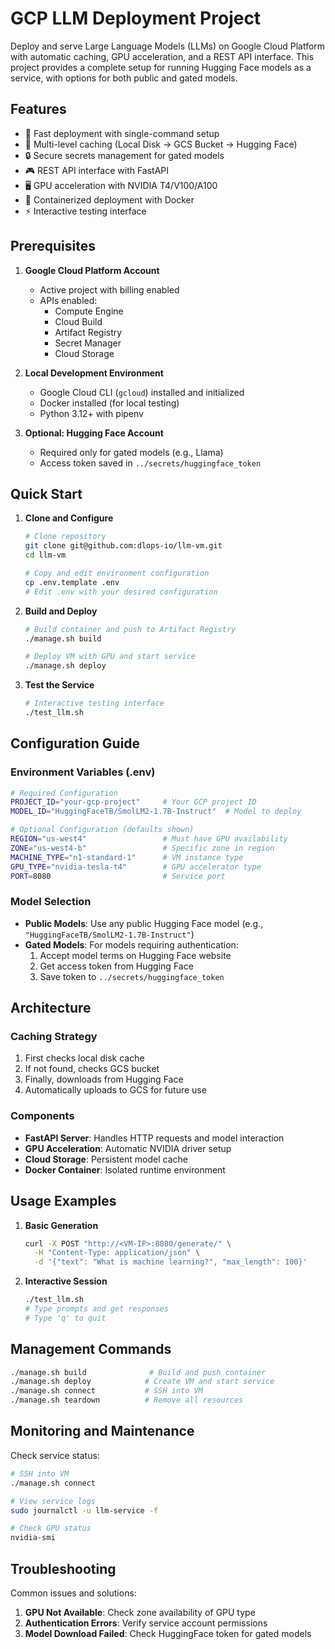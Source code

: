 # GCP LLM Deployment Project

Deploy and serve Large Language Models (LLMs) on Google Cloud Platform with automatic caching, GPU acceleration, and a REST API interface. This project provides a complete setup for running Hugging Face models as a service, with options for both public and gated models.

## Features
- 🚀 Fast deployment with single-command setup
- 💾 Multi-level caching (Local Disk → GCS Bucket → Hugging Face)
- 🔒 Secure secrets management for gated models
- 🎮 REST API interface with FastAPI
- 🖥️ GPU acceleration with NVIDIA T4/V100/A100
- 🐳 Containerized deployment with Docker
- ⚡ Interactive testing interface

## Prerequisites

1. **Google Cloud Platform Account**
   - Active project with billing enabled
   - APIs enabled:
     - Compute Engine
     - Cloud Build
     - Artifact Registry
     - Secret Manager
     - Cloud Storage

2. **Local Development Environment**
   - Google Cloud CLI (`gcloud`) installed and initialized
   - Docker installed (for local testing)
   - Python 3.12+ with pipenv

3. **Optional: Hugging Face Account**
   - Required only for gated models (e.g., Llama)
   - Access token saved in `../secrets/huggingface_token`

## Quick Start

1. **Clone and Configure**
   ```bash
   # Clone repository
   git clone git@github.com:dlops-io/llm-vm.git
   cd llm-vm

   # Copy and edit environment configuration
   cp .env.template .env
   # Edit .env with your desired configuration
   ```

2. **Build and Deploy**
   ```bash
   # Build container and push to Artifact Registry
   ./manage.sh build

   # Deploy VM with GPU and start service
   ./manage.sh deploy
   ```

3. **Test the Service**
   ```bash
   # Interactive testing interface
   ./test_llm.sh
   ```

## Configuration Guide

### Environment Variables (.env)
```bash
# Required Configuration
PROJECT_ID="your-gcp-project"     # Your GCP project ID
MODEL_ID="HuggingFaceTB/SmolLM2-1.7B-Instruct"  # Model to deploy

# Optional Configuration (defaults shown)
REGION="us-west4"                 # Must have GPU availability
ZONE="us-west4-b"                 # Specific zone in region
MACHINE_TYPE="n1-standard-1"      # VM instance type
GPU_TYPE="nvidia-tesla-t4"        # GPU accelerator type
PORT=8080                         # Service port
```

### Model Selection
- **Public Models**: Use any public Hugging Face model (e.g., `"HuggingFaceTB/SmolLM2-1.7B-Instruct"`)
- **Gated Models**: For models requiring authentication:
  1. Accept model terms on Hugging Face website
  2. Get access token from Hugging Face
  3. Save token to `../secrets/huggingface_token`

## Architecture

### Caching Strategy
1. First checks local disk cache
2. If not found, checks GCS bucket
3. Finally, downloads from Hugging Face
4. Automatically uploads to GCS for future use

### Components
- **FastAPI Server**: Handles HTTP requests and model interaction
- **GPU Acceleration**: Automatic NVIDIA driver setup
- **Cloud Storage**: Persistent model cache
- **Docker Container**: Isolated runtime environment

## Usage Examples

1. **Basic Generation**
   ```bash
   curl -X POST "http://<VM-IP>:8080/generate/" \
     -H "Content-Type: application/json" \
     -d '{"text": "What is machine learning?", "max_length": 100}'
   ```

2. **Interactive Session**
   ```bash
   ./test_llm.sh
   # Type prompts and get responses
   # Type 'q' to quit
   ```

## Management Commands

```bash
./manage.sh build              # Build and push container
./manage.sh deploy            # Create VM and start service
./manage.sh connect           # SSH into VM
./manage.sh teardown          # Remove all resources
```

## Monitoring and Maintenance

Check service status:
```bash
# SSH into VM
./manage.sh connect

# View service logs
sudo journalctl -u llm-service -f

# Check GPU status
nvidia-smi
```

## Troubleshooting

Common issues and solutions:
1. **GPU Not Available**: Check zone availability of GPU type
2. **Authentication Errors**: Verify service account permissions
3. **Model Download Failed**: Check HuggingFace token for gated models
